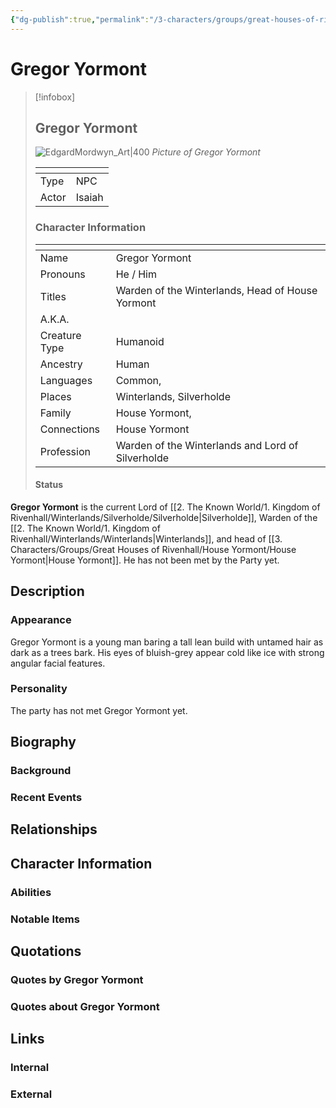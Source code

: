 ```yaml
---
{"dg-publish":true,"permalink":"/3-characters/groups/great-houses-of-rivenhall/house-yormont/gregor-yormont/","dgPassFrontmatter":true}
---
```


# Gregor Yormont
> [!infobox] 
> ## Gregor Yormont
> ![EdgardMordwyn_Art|400](https://images-cdn.fantasyflightgames.com/filer_public/54/64/54641bc3-84ec-4dd5-b8fd-3499e0de1135/gt08_preview2.jpg)
> *Picture of Gregor Yormont*
> <table><thead><tr><th></th><th></th></tr></thead><tbody><tr><td>Type</td><td>NPC</td></tr><tr><td>Actor</td><td>Isaiah</td></tr></tbody></table>
> <h3> Character Information </h3>
> <table><thead><tr><th></th><th></th></tr></thead><tbody><tr><td>Name</td><td>Gregor Yormont</td></tr><tr><td>Pronouns</td><td>He / Him</td></tr><tr><td>Titles</td><td>Warden of the Winterlands, Head of House Yormont</td></tr><tr><td>A.K.A.</td><td></td></tr><tr><td>Creature Type</td><td>Humanoid</td></tr><tr><td>Ancestry</td><td>Human</td></tr><tr><td>Languages</td><td>Common,</td></tr><tr><td>Places</td><td>Winterlands, Silverholde</td></tr><tr><td>Family</td><td>House Yormont,</td></tr><tr><td>Connections</td><td>House Yormont</td></tr><tr><td>Profession</td><td>Warden of the Winterlands and Lord of Silverholde</td></tr></tbody></table>
> <h4> Status </h4>

**Gregor Yormont** is the current Lord of [[2. The Known World/1. Kingdom of Rivenhall/Winterlands/Silverholde/Silverholde\|Silverholde]], Warden of the [[2. The Known World/1. Kingdom of Rivenhall/Winterlands/Winterlands\|Winterlands]], and head of [[3. Characters/Groups/Great Houses of Rivenhall/House Yormont/House Yormont\|House Yormont]]. He has not been met by the Party yet.
## Description
### Appearance
Gregor Yormont is a young man baring a tall lean build with untamed hair as dark as a trees bark. His eyes of bluish-grey appear cold like ice with strong angular facial features. 
### Personality
The party has not met Gregor Yormont yet. 
## Biography
### Background
### Recent Events
## Relationships
## Character Information
### Abilities
### Notable Items
## Quotations
### Quotes by Gregor Yormont
### Quotes about Gregor Yormont
## Links
### Internal
### External